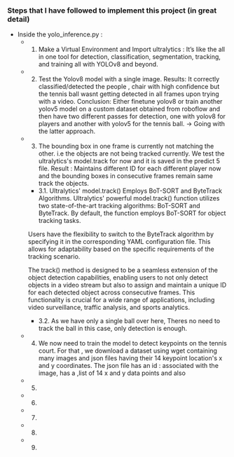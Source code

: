 ### Steps that I have followed to implement this project (in great detail)
* Inside the yolo_inference.py :
    * 1. Make a Virtual Environment and Import ultralytics : It’s like the all in one tool for detection, classification, segmentation, tracking, and training  all with YOLOv8 and beyond.
    * 2. Test the Yolov8 model with a single image. Results: It correctly classified/detected the people , chair with high confidence but the tennis ball wasnt getting detected in all frames upon trying with a video. Conclusion: Either finetune yolov8 or train another yolov5 model on a custom dataset obtained from roboflow and then have two different passes for detection, one with yolov8 for players and another with yolov5 for the tennis ball. -> Going with the latter approach.
    * 3. The bounding box in one frame is currently not matching the other. i.e the objects are not being tracked currently. We test the ultralytics's model.track for now and it is saved in the predict 5 file. Result : Maintains different ID for each different player now and the bounding boxes in consecutive frames remain same track the objects. 
        * 3.1. Ultralytics' model.track() Employs BoT-SORT and ByteTrack Algorithms.
        Ultralytics' powerful model.track() function utilizes two state-of-the-art tracking algorithms: BoT-SORT and ByteTrack. By default, the function employs BoT-SORT for object tracking tasks.

        Users have the flexibility to switch to the ByteTrack algorithm by specifying it in the corresponding YAML configuration file. This allows for adaptability based on the specific requirements of the tracking scenario.

        The track() method is designed to be a seamless extension of the object detection capabilities, enabling users to not only detect objects in a video stream but also to assign and maintain a unique ID for each detected object across consecutive frames. This functionality is crucial for a wide range of applications, including video surveillance, traffic analysis, and sports analytics.
        
        * 3.2. As we have only a single ball over here, Theres no need to track the ball in this case, only detection is enough. 
    * 4. We now need to train the model to detect keypoints on the tennis court. For that , we download a dataset using wget containing many images and json files having their 14 keypoint location's x and y coordinates. The json file has an id : associated with the image, has a ,list of 14 x and y data points and also 
    * 5.
    * 6.
    * 7.
    * 8.
    * 9.

